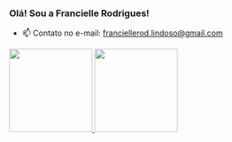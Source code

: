 ### Olá! Sou a Francielle Rodrigues!
<!--
- 🔭 I’m currently working on ... -->
- 📫 Contato no e-mail: franciellerod.lindoso@gmail.com

<div>
     <a href="https://github.com/franciellerl">
     <img height="150cm" src="https://github-readme-stats.vercel.app/api?username=franciellerl&show_icons=true&hide=prs&theme=merko"/>
     <img height="150cm" src="https://github-readme-stats.vercel.app/api/top-langs/?username=franciellerl&layout=compact&lang_count=16&&theme=merko"/>
</div>
